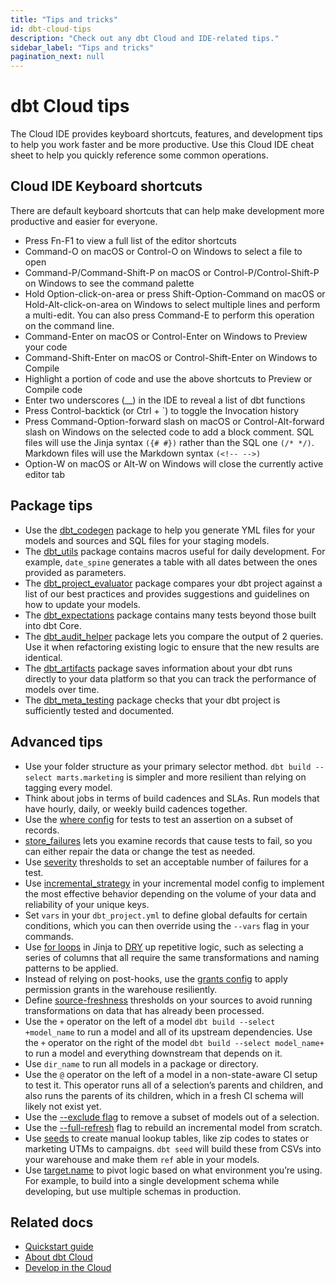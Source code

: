 ```yaml
---
title: "Tips and tricks"
id: dbt-cloud-tips
description: "Check out any dbt Cloud and IDE-related tips."
sidebar_label: "Tips and tricks"
pagination_next: null
---
```


# dbt Cloud tips

The Cloud IDE provides keyboard shortcuts, features, and development tips to help you work faster and be more productive. Use this Cloud IDE cheat sheet to help you quickly reference some common operations.

## Cloud IDE Keyboard shortcuts

There are default keyboard shortcuts that can help make development more productive and easier for everyone.

- Press Fn-F1 to view a full list of the editor shortcuts
- Command-O on macOS or Control-O on Windows to select a file to open
- Command-P/Command-Shift-P on macOS or Control-P/Control-Shift-P on Windows to see the command palette
- Hold Option-click-on-area or press Shift-Option-Command on macOS or Hold-Alt-click-on-area on Windows to select multiple lines and perform a multi-edit. You can also press Command-E to perform this operation on the command line.
- Command-Enter on macOS or Control-Enter on Windows to Preview your code
- Command-Shift-Enter on macOS or Control-Shift-Enter on Windows to Compile
- Highlight a portion of code and use the above shortcuts to Preview or Compile code
- Enter two underscores (__) in the IDE to reveal a list of dbt functions
- Press Control-backtick (or Ctrl + `) to toggle the Invocation history
- Press Command-Option-forward slash on macOS or Control-Alt-forward slash on Windows on the selected code to add a block comment. SQL files will use the Jinja syntax `({# #})` rather than the SQL one `(/* */)`. Markdown files will use the Markdown syntax `(<!-- -->)`
- Option-W on macOS or Alt-W on Windows will close the currently active editor tab


## Package tips

- Use the [dbt_codegen](https://hub.getdbt.com/dbt-labs/codegen/latest/) package to help you generate YML files for your models and sources and SQL files for your staging models.
- The [dbt_utils](https://hub.getdbt.com/dbt-labs/dbt_utils/latest/) package contains macros useful for daily development. For example, `date_spine` generates a table with all dates between the ones provided as parameters.
- The [dbt_project_evaluator](https://hub.getdbt.com/dbt-labs/dbt_project_evaluator/latest) package compares your dbt project against a list of our best practices and provides suggestions and guidelines on how to update your models.
- The [dbt_expectations](https://hub.getdbt.com/calogica/dbt_expectations/latest) package contains many tests beyond those built into dbt Core.
- The [dbt_audit_helper](https://hub.getdbt.com/#:~:text=adwords-,audit_helper,-codegen) package lets you compare the output of 2 queries. Use it when refactoring existing logic to ensure that the new results are identical.
- The [dbt_artifacts](https://hub.getdbt.com/brooklyn-data/dbt_artifacts/latest) package saves information about your dbt runs directly to your data platform so that you can track the performance of models over time.
- The [dbt_meta_testing](https://hub.getdbt.com/tnightengale/dbt_meta_testing/latest) package checks that your dbt project is sufficiently tested and documented.

## Advanced tips

- Use your folder structure as your primary selector method. `dbt build --select marts.marketing` is simpler and more resilient than relying on tagging every model.
- Think about jobs in terms of build cadences and SLAs. Run models that have hourly, daily, or weekly build cadences together.
- Use the [where config](/reference/resource-configs/where) for tests to test an assertion on a subset of records.
- [store_failures](/reference/resource-configs/store_failures) lets you examine records that cause tests to fail, so you can either repair the data or change the test as needed.
- Use [severity](/reference/resource-configs/severity) thresholds to set an acceptable number of failures for a test.
- Use [incremental_strategy](/docs/build/incremental-models#about-incremental_strategy) in your incremental model config to implement the most effective behavior depending on the volume of your data and reliability of your unique keys.
- Set `vars` in your `dbt_project.yml` to define global defaults for certain conditions, which you can then override using the `--vars` flag in your commands.
- Use [for loops](/guides/advanced/using-jinja#use-a-for-loop-in-models-for-repeated-sql) in Jinja to [DRY](https://docs.getdbt.com/terms/dry) up repetitive logic, such as selecting a series of columns that all require the same transformations and naming patterns to be applied.
- Instead of relying on post-hooks, use the [grants config](/reference/resource-configs/grants) to apply permission grants in the warehouse resiliently.
- Define [source-freshness](/docs/build/sources#snapshotting-source-data-freshness) thresholds on your sources to avoid running transformations on data that has already been processed.
- Use the `+` operator on the left of a model `dbt build --select +model_name` to run a model and all of its upstream dependencies. Use the `+` operator on the right of the model `dbt build --select model_name+` to run a model and everything downstream that depends on it.
- Use `dir_name` to run all models in a package or directory.
- Use the `@` operator on the left of a model in a non-state-aware CI setup to test it. This operator runs all of a selection’s parents and children, and also runs the parents of its children, which in a fresh CI schema will likely not exist yet.
- Use the [--exclude flag](/reference/node-selection/exclude) to remove a subset of models out of a selection.
- Use the [--full-refresh](/reference/commands/run#refresh-incremental-models) flag to rebuild an incremental model from scratch.
- Use [seeds](/docs/build/seeds) to create manual lookup tables, like zip codes to states or marketing UTMs to campaigns. `dbt seed` will build these from CSVs into your warehouse and make them `ref` able in your models.
- Use [target.name](/docs/build/custom-schemas#an-alternative-pattern-for-generating-schema-names) to pivot logic based on what environment you’re using. For example, to build into a single development schema while developing, but use multiple schemas in production.

## Related docs

- [Quickstart guide](/quickstarts)
- [About dbt Cloud](/docs/cloud/about-cloud/dbt-cloud-features)
- [Develop in the Cloud](/docs/cloud/dbt-cloud-ide/develop-in-the-cloud)
